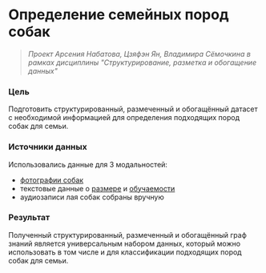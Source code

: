# Определение семейных пород собак
> *Проект Арсения Набатова, Цзяфэн Ян, Владимира Сёмочкина в рамках дисциплины "Структурирование, разметка и обогащение данных"*

### Цель
Подготовить структурированный, размеченный и обогащённый датасет с необходимой информацией для определения подходящих пород собак для семьи.

### Источники данных
Использовались данные для 3 модальностей: 
- [фотографии собак](http://vision.stanford.edu/aditya86/ImageNetDogs/)  
- текстовые данные о [размере](https://data.world/len/dog-canine-breed-size-akc) и [обучаемости](https://data.world/len/intelligence-of-dogs) 
- аудиозаписи лая собак собраны вручную

### Результат
Полученный структурированный, размеченный и обогащённый граф знаний является универсальным набором данных, который можно использовать в том числе и для классификации подходящих пород собак для семьи.
